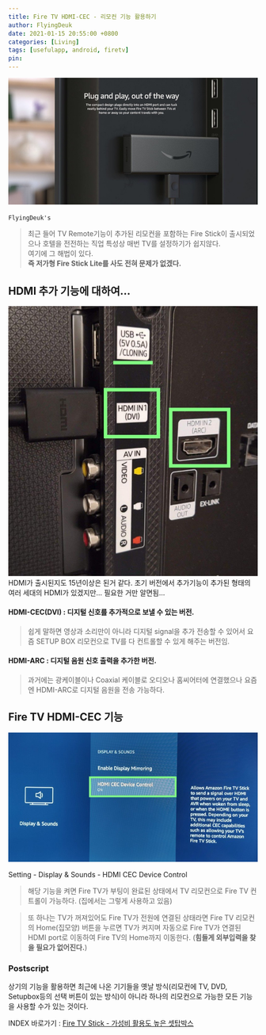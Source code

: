 ```yaml
---
title: Fire TV HDMI-CEC - 리모컨 기능 활용하기
author: FlyingDeuk
date: 2021-01-15 20:55:00 +0800
categories: [Living]
tags: [usefulapp, android, firetv]
pin:
---
```


![fire](/img/living/fire/fire.jpg)

`FlyingDeuk's`
> 최근 들어 TV Remote기능이 추가된 리모컨을 포함하는 Fire Stick이 출시되었으나 호텔을 전전하는 직업 특성상 매번 TV를 설정하기가 쉽지않다.  <br>
여기에 그 해법이 있다. <br>
**즉 저가형 Fire Stick Lite를 사도 전혀 문제가 없겠다.**


## HDMI 추가 기능에 대하여...
![fire](/img/living/fire/hdmi.jpg)
HDMI가 출시된지도 15년이상은 된거 같다. 초기 버전에서 추가기능이 추가된 형태의 여러 세대의 HDMI가 있겠지만... 필요한 거만 알면됨...
#### HDMI-CEC(DVI) : 디지털 신호를 추가적으로 보낼 수 있는 버전.
>쉽게 말하면 영상과 소리만이 아니라 디지털 signal을 추가 전송할 수 있어서 요즘 SETUP BOX 리모컨으로 TV를 다 컨트롤할 수 있게 해주는 버전임.

#### HDMI-ARC : 디지털 음원 신호 출력을 추가한 버전.
>과거에는 광케이블이나 Coaxial 케이블로 오디오나 홈씨어터에 연결했으나 요즘엔 HDMI-ARC로 디지털 음원을 전송 가능하다.

## Fire TV HDMI-CEC 기능
![fire](/img/living/fire/hdmi1.jpg)

Setting - Display & Sounds - HDMI CEC Device Control

>해당 기능을 켜면 Fire TV가 부팅이 완료된 상태에서 TV 리모컨으로 Fire TV 컨트롤이 가능하다. (집에서는 그렇게 사용하고 있음)<br>

>또 하나는 TV가 꺼져있어도 Fire TV가 전원에 연결된 상태라면 Fire TV 리모컨의 Home(집모양) 버튼을 누르면 TV가 켜지며 자동으로 Fire TV가 연결된 HDMI port로 이동하여 Fire TV의 Home까지 이동한다. (**힘들게 외부입력을 찾을 필요가 없어진다.**)

### Postscript
상기의 기능을 활용하면 최근에 나온 기기들을 옛날 방식(리모컨에 TV, DVD, Setupbox등의 선택 버튼이 있는 방식)이 아니라 하나의 리모컨으로 가능한 모든 기능을 사용할 수가 있는 것이다. <br>

INDEX 바로가기 : [Fire TV Stick - 가성비 활용도 높은 셋탑박스](/posts/FireTV/)
